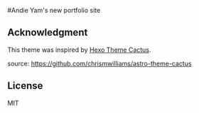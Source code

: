 #Andie Yam's new portfolio site

## Acknowledgment

This theme was inspired by [Hexo Theme Cactus](https://github.com/probberechts/hexo-theme-cactus).

source:
https://github.com/chrismwilliams/astro-theme-cactus

## License

MIT
